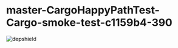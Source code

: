 # master-CargoHappyPathTest-Cargo-smoke-test-c1159b4-390

![depshield](https://ci.dev.depshield.sonatype.org/badges/depshield-ci/master-CargoHappyPathTest-Cargo-smoke-test-c1159b4-390/depshield.svg)